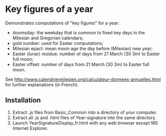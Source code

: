 # Key figures of a year
Demonstrates computations of "key figures" for a year:
* doomsday: the weekday that is common to fixed key days in the Milesian and Gregorian calendars;
* gold number: used for Easter computations;
* Milesian epact: mean moon age the day before (Milesian) new year; 
* Easter (lunar) residue: number of days from 21 March (30 3m) to Easter full moon;
* Easter offset: number of days from 21 March (30 3m) to Easter full moon.

See http://www.calendriermilesien.org/calculateur-donnees-annuelles.html for further explanations (in French).
## Installation
1. Extract .js files from Basic_Common into a directory of your computer.
1. Extract all .js and .html files of Year-signature into the same directory.
1. Launch YearSignatureDisplay_fr.html with any web browser except MS Internet Explorer.
